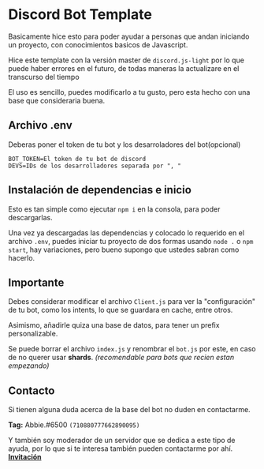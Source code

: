 # Discord Bot Template
Basicamente hice esto para poder ayudar a personas que andan iniciando un proyecto, con conocimientos basicos de Javascript.

Hice este template con la versión master de `discord.js-light` por lo que puede haber errores en el futuro, de todas maneras la actualizare en el transcurso del tiempo

El uso es sencillo, puedes modificarlo a tu gusto, pero esta hecho con una base que consideraria buena.

## Archivo .env
Deberas poner el token de tu bot y los desarroladores del bot(opcional)
```
BOT_TOKEN=El token de tu bot de discord
DEVS=IDs de los desarrolladores separada por ", "
```

## Instalación de dependencias e inicio
Esto es tan simple como ejecutar `npm i` en la consola, para poder descargarlas.

Una vez ya descargadas las dependencias y colocado lo requerido en el archivo `.env`, puedes iniciar tu proyecto de dos formas usando `node .` o `npm start`, hay variaciones, pero bueno supongo que ustedes sabran como hacerlo.

## Importante
Debes considerar modificar el archivo `Client.js` para ver la "configuración" de tu bot, como los intents, lo que se guardara en cache, entre otros.

Asimismo, añadirle quiza una base de datos, para tener un prefix personalizable.

Se puede borrar el archivo `index.js` y renombrar el `bot.js` por este, en caso de no querer usar **shards**. *(recomendable para bots que recien estan empezando)*

## Contacto
Si tienen alguna duda acerca de la base del bot no duden en contactarme.

**Tag:** Abbie.#6500 `(710880777662890095)`

Y también soy moderador de un servidor que se dedica a este tipo de ayuda, por lo que si te interesa también pueden contactarme por ahí. **[Invitación](https://discord.gg/g6ssSmK)**